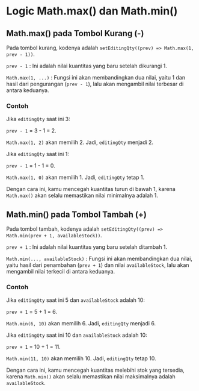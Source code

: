 # Logic Math.max() dan Math.min()

## Math.max() pada Tombol Kurang (-)

Pada tombol kurang, kodenya adalah `setEditingQty((prev) => Math.max(1, prev - 1))`.

`prev - 1` : Ini adalah nilai kuantitas yang baru setelah dikurangi 1.

`Math.max(1, ...)` : Fungsi ini akan membandingkan dua nilai, yaitu 1 dan hasil dari pengurangan (`prev - 1`), lalu akan mengambil nilai terbesar di antara keduanya.

### Contoh

Jika `editingQty` saat ini 3:

`prev - 1` = 3 - 1 = 2.

`Math.max(1, 2)` akan memilih 2. Jadi, `editingQty` menjadi 2.

Jika `editingQty` saat ini 1:

`prev - 1` = 1 - 1 = 0.

`Math.max(1, 0)` akan memilih 1. Jadi, `editingQty` tetap 1.

Dengan cara ini, kamu mencegah kuantitas turun di bawah 1, karena `Math.max()` akan selalu memastikan nilai minimalnya adalah 1.

## Math.min() pada Tombol Tambah (+)

Pada tombol tambah, kodenya adalah `setEditingQty((prev) => Math.min(prev + 1, availableStock))`.

`prev + 1` : Ini adalah nilai kuantitas yang baru setelah ditambah 1.

`Math.min(..., availableStock)` : Fungsi ini akan membandingkan dua nilai, yaitu hasil dari penambahan (`prev + 1`) dan nilai `availableStock`, lalu akan mengambil nilai terkecil di antara keduanya.

### Contoh

Jika `editingQty` saat ini 5 dan `availableStock` adalah 10:

`prev + 1` = 5 + 1 = 6.

`Math.min(6, 10)` akan memilih 6. Jadi, `editingQty` menjadi 6.

Jika `editingQty` saat ini 10 dan `availableStock` adalah 10:

`prev + 1` = 10 + 1 = 11.

`Math.min(11, 10)` akan memilih 10. Jadi, `editingQty` tetap 10.

Dengan cara ini, kamu mencegah kuantitas melebihi stok yang tersedia, karena `Math.min()` akan selalu memastikan nilai maksimalnya adalah `availableStock`.
